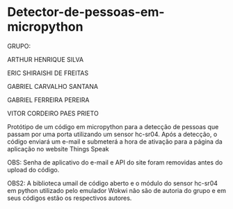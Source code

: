 # Detector-de-pessoas-em-micropython

GRUPO:

ARTHUR HENRIQUE SILVA

ERIC SHIRAISHI DE FREITAS

GABRIEL CARVALHO SANTANA

GABRIEL FERREIRA PEREIRA

VITOR CORDEIRO PAES PRIETO



Protótipo de um código em micropython para a detecção de pessoas que passam por uma porta utilizando um sensor hc-sr04. Após a detecção, o código enviará um e-mail e submeterá a hora de ativação para a página da aplicação no website Things Speak

OBS: Senha de aplicativo do e-mail e API do site foram removidas antes do upload do código.

OBS2: A biblioteca umail de código aberto e o módulo do sensor hc-sr04 em python utilizado pelo emulador Wokwi não são de autoria do grupo e em seus códigos estão os respectivos autores.
